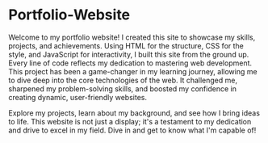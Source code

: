 # Portfolio-Website
Welcome to my portfolio website! I created this site to showcase my skills, projects, and achievements. Using HTML for the structure, CSS for the style, and JavaScript for interactivity, I built this site from the ground up. Every line of code reflects my dedication to mastering web development. This project has been a game-changer in my learning journey, allowing me to dive deep into the core technologies of the web. It challenged me, sharpened my problem-solving skills, and boosted my confidence in creating dynamic, user-friendly websites.

Explore my projects, learn about my background, and see how I bring ideas to life. This website is not just a display; it's a testament to my dedication and drive to excel in my field. Dive in and get to know what I'm capable of!
